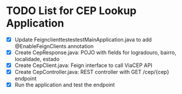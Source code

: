 # TODO List for CEP Lookup Application

- [x] Update FeignclienttestestestMainApplication.java to add @EnableFeignClients annotation
- [x] Create CepResponse.java: POJO with fields for logradouro, bairro, localidade, estado
- [x] Create CepClient.java: Feign interface to call ViaCEP API
- [x] Create CepController.java: REST controller with GET /cep/{cep} endpoint
- [x] Run the application and test the endpoint
